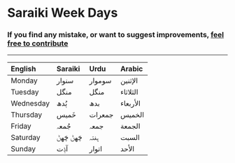 # Saraiki Week Days

### If you find any mistake, or want to suggest improvements, [feel free to contribute](https://github.com/SaraikiNLP/SaraikiNLP/blob/master/readme.md#contributing)

---

| English   | Saraiki   | Urdu   | Arabic   |
|:----------|:----------|:-------|:---------|
| Monday    | سنوار     | سوموار | الإثنين  |
| Tuesday   | منگل      | منگل   | الثلاثاء |
| Wednesday | ٻُدھ      | بدھ    | الأربعاء |
| Thursday  | خَمیس     | جمعرات | الخميس   |
| Friday    | جُمعہ     | جمعہ   | الجمعة   |
| Saturday  | چَھݨ چَھݨ | ہفتہ   | السبت    |
| Sunday    | آݙت       | اتوار  | الأحد    |
